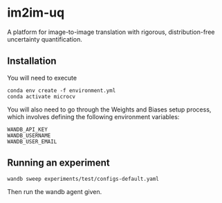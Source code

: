 # im2im-uq
A platform for image-to-image translation with rigorous, distribution-free uncertainty quantification.

## Installation
You will need to execute
```
conda env create -f environment.yml
conda activate microcv
```
You will also need to go through the Weights and Biases setup process, which involves defining the following environment variables:
```
WANDB_API_KEY
WANDB_USERNAME
WANDB_USER_EMAIL
```
## Running an experiment
```
wandb sweep experiments/test/configs-default.yaml
```
Then run the wandb agent given.
